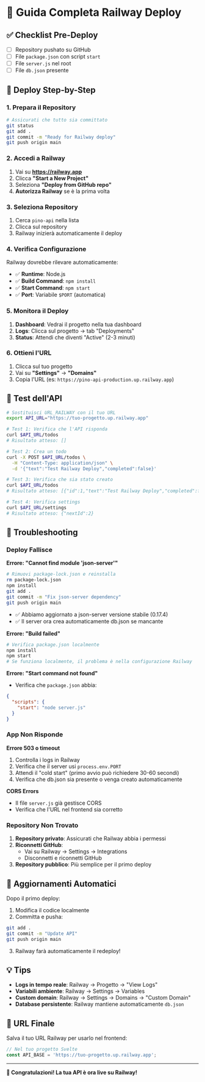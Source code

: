 # 🚂 Guida Completa Railway Deploy

## ✅ Checklist Pre-Deploy

- [ ] Repository pushato su GitHub
- [ ] File `package.json` con script `start`
- [ ] File `server.js` nel root
- [ ] File `db.json` presente

## 🚀 Deploy Step-by-Step

### 1. Prepara il Repository
```bash
# Assicurati che tutto sia committato
git status
git add .
git commit -m "Ready for Railway deploy"
git push origin main
```

### 2. Accedi a Railway
1. Vai su **https://railway.app**
2. Clicca **"Start a New Project"**
3. Seleziona **"Deploy from GitHub repo"**
4. **Autorizza Railway** se è la prima volta

### 3. Seleziona Repository
1. Cerca `pino-api` nella lista
2. Clicca sul repository
3. Railway inizierà automaticamente il deploy

### 4. Verifica Configurazione
Railway dovrebbe rilevare automaticamente:
- ✅ **Runtime**: Node.js
- ✅ **Build Command**: `npm install`
- ✅ **Start Command**: `npm start`
- ✅ **Port**: Variabile `$PORT` (automatica)

### 5. Monitora il Deploy
1. **Dashboard**: Vedrai il progetto nella tua dashboard
2. **Logs**: Clicca sul progetto → tab "Deployments"
3. **Status**: Attendi che diventi "Active" (2-3 minuti)

### 6. Ottieni l'URL
1. Clicca sul tuo progetto
2. Vai su **"Settings"** → **"Domains"**
3. Copia l'URL (es: `https://pino-api-production.up.railway.app`)

## 🧪 Test dell'API

```bash
# Sostituisci URL_RAILWAY con il tuo URL
export API_URL="https://tuo-progetto.up.railway.app"

# Test 1: Verifica che l'API risponda
curl $API_URL/todos
# Risultato atteso: []

# Test 2: Crea un todo
curl -X POST $API_URL/todos \
  -H "Content-Type: application/json" \
  -d '{"text":"Test Railway Deploy","completed":false}'

# Test 3: Verifica che sia stato creato
curl $API_URL/todos
# Risultato atteso: [{"id":1,"text":"Test Railway Deploy","completed":false}]

# Test 4: Verifica settings
curl $API_URL/settings
# Risultato atteso: {"nextId":2}
```

## 🚨 Troubleshooting

### Deploy Fallisce


**Errore: "Cannot find module 'json-server'"**
```bash
# Rimuovi package-lock.json e reinstalla
rm package-lock.json
npm install
git add .
git commit -m "Fix json-server dependency"
git push origin main
```
- ✅ Abbiamo aggiornato a json-server versione stabile (0.17.4)
- ✅ Il server ora crea automaticamente db.json se mancante

**Errore: "Build failed"**
```bash
# Verifica package.json localmente
npm install
npm start
# Se funziona localmente, il problema è nella configurazione Railway
```

**Errore: "Start command not found"**
- Verifica che `package.json` abbia:
```json
{
  "scripts": {
    "start": "node server.js"
  }
}
```

### App Non Risponde

**Errore 503 o timeout**
1. Controlla i logs in Railway
2. Verifica che il server usi `process.env.PORT`
3. Attendi il "cold start" (primo avvio può richiedere 30-60 secondi)
4. Verifica che db.json sia presente o venga creato automaticamente

**CORS Errors**
- Il file `server.js` già gestisce CORS
- Verifica che l'URL nel frontend sia corretto

### Repository Non Trovato

1. **Repository privato**: Assicurati che Railway abbia i permessi
2. **Riconnetti GitHub**:
   - Vai su Railway → Settings → Integrations
   - Disconnetti e riconnetti GitHub
3. **Repository pubblico**: Più semplice per il primo deploy

## 🔄 Aggiornamenti Automatici

Dopo il primo deploy:
1. Modifica il codice localmente
2. Committa e pusha:
```bash
git add .
git commit -m "Update API"
git push origin main
```
3. Railway farà automaticamente il redeploy!

## 💡 Tips

- **Logs in tempo reale**: Railway → Progetto → "View Logs"
- **Variabili ambiente**: Railway → Settings → Variables
- **Custom domain**: Railway → Settings → Domains → "Custom Domain"
- **Database persistente**: Railway mantiene automaticamente `db.json`

## 📱 URL Finale

Salva il tuo URL Railway per usarlo nel frontend:
```javascript
// Nel tuo progetto Svelte
const API_BASE = 'https://tuo-progetto.up.railway.app';
```

---

**🎉 Congratulazioni! La tua API è ora live su Railway!**